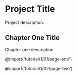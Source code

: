 # Project Title
Project description.

## Chapter One Title
Chapter one description.

@import('tutorial/1/01/page-one')

@import('tutorial/1/02/page-two')
